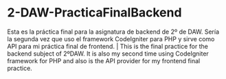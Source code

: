 # 2-DAW-PracticaFinalBackend
Esta es la práctica final para la asignatura de backend de 2º de DAW. Sería la segunda vez que uso el framework CodeIgniter para PHP y sirve como API para mi práctica final de frontend. | This is the final practice for the backend subject of 2ºDAW. It is also my second time using CodeIgniter framework for PHP and also is the API provider for my frontend final practice.
